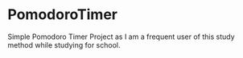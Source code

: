 # PomodoroTimer
Simple Pomodoro Timer Project as I am a frequent user of this study method while studying for school.

